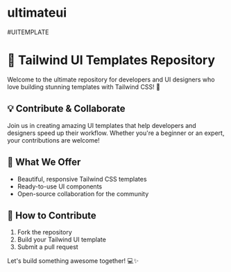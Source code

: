 # ultimateui

#UITEMPLATE

# 🌟 Tailwind UI Templates Repository  

Welcome to the ultimate repository for developers and UI designers who love building stunning templates with Tailwind CSS! 🚀  

## 💡 Contribute & Collaborate  
Join us in creating amazing UI templates that help developers and designers speed up their workflow. Whether you're a beginner or an expert, your contributions are welcome!  

## 🎨 What We Offer  
- Beautiful, responsive Tailwind CSS templates  
- Ready-to-use UI components  
- Open-source collaboration for the community  

## 🤝 How to Contribute  
1. Fork the repository  
2. Build your Tailwind UI template  
3. Submit a pull request  

Let's build something awesome together! 💻✨  
